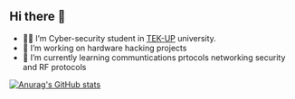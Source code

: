 ## Hi there 👋

<!-- 
**nassim-saii/nassim-saii** is a ✨ _special_ ✨ repository because its `README.md` (this file) appears on your GitHub profile.-->


- 👨‍🎓 I’m Cyber-security student in [TEK-UP](tek-up.de) university.
- 🔭 I’m working on hardware hacking projects 
- 🌱 I’m currently learning communtications prtocols networking security and RF protocols  
<!--  - 👯 I’m looking to collaborate on ...
- 🤔 I’m looking for help with ...
- 💬 Ask me about ...
- 📫 How to reach me: ...
- 😄 Pronouns: ...
- ⚡ Fun fact: ... -->


[![Anurag's GitHub stats](https://github-readme-stats.vercel.app/api?username=nassim-saii&theme=merko&show_icons=true)](https://github.com/anuraghazra/github-readme-stats)

